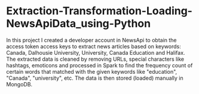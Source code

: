 # Extraction-Transformation-Loading-NewsApiData_using-Python

In this project I created a developer account in NewsApi to obtain the access token access keys to extract news articles based on keywords: Canada, Dalhousie University, University, Canada Education and Halifax. The extracted data is cleaned by removing URLs, special characters like hashtags, emoticons and processed in Spark to find the frequency count of certain words that matched with the given keywords like "education", "Canada", "university", etc. The data is then stored (loaded) manually in MongoDB.
